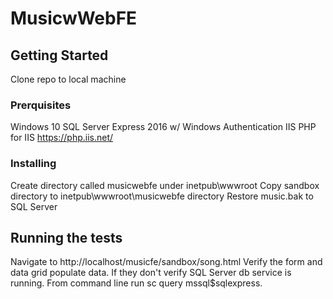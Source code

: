 # MusicwWebFE
## Getting Started
Clone repo to local machine

### Prerquisites
Windows 10
SQL Server Express 2016 w/ Windows Authentication
IIS
PHP for IIS https://php.iis.net/

### Installing
Create directory called musicwebfe under inetpub\wwwroot
Copy sandbox directory to inetpub\wwwroot\musicwebfe directory
Restore music.bak to SQL Server

## Running the tests
Navigate to http://localhost/musicfe/sandbox/song.html
Verify the form and data grid populate data.
If they don't verify SQL Server db service is running. From command line run sc query mssql$sqlexpress.